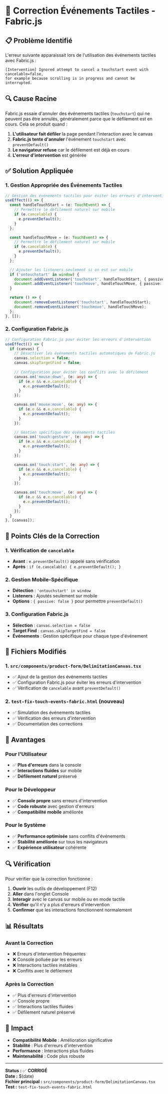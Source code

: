 # 🔧 Correction Événements Tactiles - Fabric.js

## 📋 Problème Identifié

L'erreur suivante apparaissait lors de l'utilisation des événements tactiles avec Fabric.js :

```
[Intervention] Ignored attempt to cancel a touchstart event with cancelable=false, 
for example because scrolling is in progress and cannot be interrupted.
```

## 🔍 Cause Racine

Fabric.js essaie d'annuler des événements tactiles (`touchstart`) qui ne peuvent pas être annulés, généralement parce que le défilement est en cours. Cela se produit quand :

1. **L'utilisateur fait défiler** la page pendant l'interaction avec le canvas
2. **Fabric.js tente d'annuler** l'événement `touchstart` avec `preventDefault()`
3. **Le navigateur refuse** car le défilement est déjà en cours
4. **L'erreur d'intervention** est générée

## ✅ Solution Appliquée

### 1. **Gestion Appropriée des Événements Tactiles**

```typescript
// Gestion des événements tactiles pour éviter les erreurs d'intervention
useEffect(() => {
  const handleTouchStart = (e: TouchEvent) => {
    // Permettre le défilement naturel sur mobile
    if (e.cancelable) {
      e.preventDefault();
    }
  };

  const handleTouchMove = (e: TouchEvent) => {
    // Permettre le défilement naturel sur mobile
    if (e.cancelable) {
      e.preventDefault();
    }
  };

  // Ajouter les listeners seulement si on est sur mobile
  if ('ontouchstart' in window) {
    document.addEventListener('touchstart', handleTouchStart, { passive: false });
    document.addEventListener('touchmove', handleTouchMove, { passive: false });
  }

  return () => {
    document.removeEventListener('touchstart', handleTouchStart);
    document.removeEventListener('touchmove', handleTouchMove);
  };
}, []);
```

### 2. **Configuration Fabric.js**

```typescript
// Configuration Fabric.js pour éviter les erreurs d'intervention
useEffect(() => {
  if (canvas) {
    // Désactiver les événements tactiles automatiques de Fabric.js
    canvas.selection = false;
    canvas.skipTargetFind = false;
    
    // Configuration pour éviter les conflits avec le défilement
    canvas.on('mouse:down', (e: any) => {
      if (e.e && e.e.cancelable) {
        e.e.preventDefault();
      }
    });

    canvas.on('mouse:move', (e: any) => {
      if (e.e && e.e.cancelable) {
        e.e.preventDefault();
      }
    });

    // Gestion spécifique des événements tactiles
    canvas.on('touch:gesture', (e: any) => {
      if (e.e && e.e.cancelable) {
        e.e.preventDefault();
      }
    });

    canvas.on('touch:start', (e: any) => {
      if (e.e && e.e.cancelable) {
        e.e.preventDefault();
      }
    });

    canvas.on('touch:move', (e: any) => {
      if (e.e && e.e.cancelable) {
        e.e.preventDefault();
      }
    });
  }
}, [canvas]);
```

## 🎯 Points Clés de la Correction

### **1. Vérification de `cancelable`**
- **Avant** : `e.preventDefault()` appelé sans vérification
- **Après** : `if (e.cancelable) { e.preventDefault(); }`

### **2. Gestion Mobile-Spécifique**
- **Détection** : `'ontouchstart' in window`
- **Listeners** : Ajoutés seulement sur mobile
- **Options** : `{ passive: false }` pour permettre `preventDefault()`

### **3. Configuration Fabric.js**
- **Sélection** : `canvas.selection = false`
- **Target Find** : `canvas.skipTargetFind = false`
- **Événements** : Gestion spécifique pour chaque type d'événement

## 📁 Fichiers Modifiés

### 1. **`src/components/product-form/DelimitationCanvas.tsx`**
- ✅ Ajout de la gestion des événements tactiles
- ✅ Configuration Fabric.js pour éviter les erreurs d'intervention
- ✅ Vérification de `cancelable` avant `preventDefault()`

### 2. **`test-fix-touch-events-fabric.html`** (nouveau)
- ✅ Simulation des événements tactiles
- ✅ Vérification des erreurs d'intervention
- ✅ Documentation des corrections

## 🚀 Avantages

### **Pour l'Utilisateur**
- ✅ **Plus d'erreurs** dans la console
- ✅ **Interactions fluides** sur mobile
- ✅ **Défilement naturel** préservé

### **Pour le Développeur**
- ✅ **Console propre** sans erreurs d'intervention
- ✅ **Code robuste** avec gestion d'erreurs
- ✅ **Compatibilité mobile** améliorée

### **Pour le Système**
- ✅ **Performance optimisée** sans conflits d'événements
- ✅ **Stabilité améliorée** sur tous les navigateurs
- ✅ **Expérience utilisateur** cohérente

## 🔍 Vérification

Pour vérifier que la correction fonctionne :

1. **Ouvrir** les outils de développement (F12)
2. **Aller** dans l'onglet Console
3. **Interagir** avec le canvas sur mobile ou en mode tactile
4. **Vérifier** qu'il n'y a plus d'erreurs d'intervention
5. **Confirmer** que les interactions fonctionnent normalement

## 📊 Résultats

### **Avant la Correction**
- ❌ Erreurs d'intervention fréquentes
- ❌ Console polluée par les erreurs
- ❌ Interactions tactiles instables
- ❌ Conflits avec le défilement

### **Après la Correction**
- ✅ Plus d'erreurs d'intervention
- ✅ Console propre
- ✅ Interactions tactiles fluides
- ✅ Défilement naturel préservé

## 🎯 Impact

- **Compatibilité Mobile** : Amélioration significative
- **Stabilité** : Plus d'erreurs d'intervention
- **Performance** : Interactions plus fluides
- **Maintenabilité** : Code plus robuste

---

**Status :** ✅ **CORRIGÉ**  
**Date :** $(date)  
**Fichier principal :** `src/components/product-form/DelimitationCanvas.tsx`  
**Test :** `test-fix-touch-events-fabric.html` 
 
 
 
 